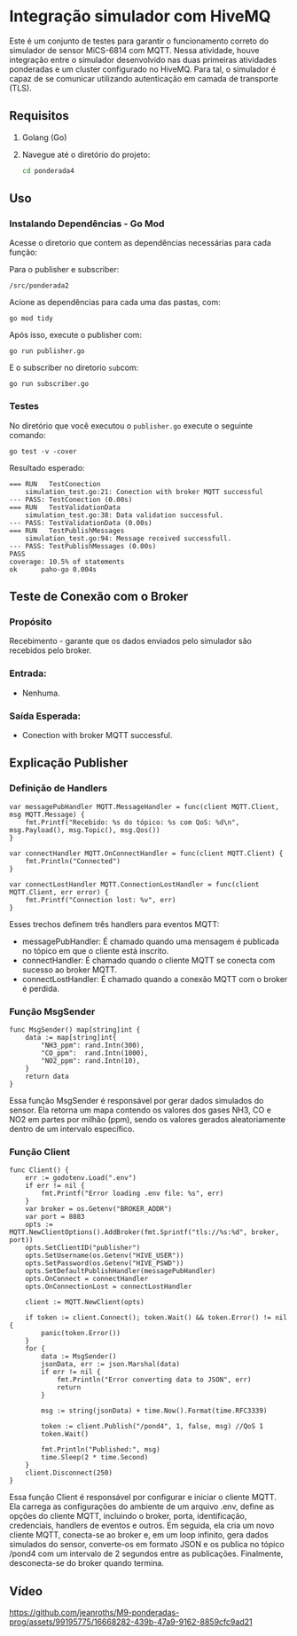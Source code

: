 # Integração simulador com HiveMQ

Este é um conjunto de testes para garantir o funcionamento correto do simulador de sensor MiCS-6814 com MQTT. Nessa atividade, houve integração entre o simulador desenvolvido nas duas primeiras atividades ponderadas e um cluster configurado no HiveMQ. Para tal, o simulador é capaz de se comunicar utilizando autenticação em camada de transporte (TLS).

## Requisitos

1. Golang (Go)

2. Navegue até o diretório do projeto:

    ```bash
    cd ponderada4
    ```

## Uso

### Instalando Dependências - Go Mod

Acesse o diretorio que contem as dependências necessárias para cada função: 

Para o publisher e subscriber:
```
/src/ponderada2
```

Acione as dependências para cada uma das pastas, com: 
```
go mod tidy
```
Após isso, execute o publisher com:

```
go run publisher.go
```

E o subscriber no diretorio `sub`com:

```
go run subscriber.go
```

### Testes

No diretório que você executou o `publisher.go` execute o seguinte comando:

```
go test -v -cover
```

Resultado esperado:

```
=== RUN   TestConection
    simulation_test.go:21: Conection with broker MQTT successful
--- PASS: TestConection (0.00s)
=== RUN   TestValidationData
    simulation_test.go:38: Data validation successful.
--- PASS: TestValidationData (0.00s)
=== RUN   TestPublishMessages
    simulation_test.go:94: Message received successfull.
--- PASS: TestPublishMessages (0.00s)
PASS
coverage: 10.5% of statements
ok  	paho-go	0.004s
```
## Teste de Conexão com o Broker

### Propósito

Recebimento - garante que os dados enviados pelo simulador são recebidos pelo broker.

### Entrada:
- Nenhuma.

### Saída Esperada:
- Conection with broker MQTT successful.

## Explicação Publisher

### Definição de Handlers

```
var messagePubHandler MQTT.MessageHandler = func(client MQTT.Client, msg MQTT.Message) {
    fmt.Printf("Recebido: %s do tópico: %s com QoS: %d\n", msg.Payload(), msg.Topic(), msg.Qos())
}

var connectHandler MQTT.OnConnectHandler = func(client MQTT.Client) {
    fmt.Println("Connected")
}

var connectLostHandler MQTT.ConnectionLostHandler = func(client MQTT.Client, err error) {
    fmt.Printf("Connection lost: %v", err)
}
```
Esses trechos definem três handlers para eventos MQTT:

- messagePubHandler: É chamado quando uma mensagem é publicada no tópico em que o cliente está inscrito.
- connectHandler: É chamado quando o cliente MQTT se conecta com sucesso ao broker MQTT.
- connectLostHandler: É chamado quando a conexão MQTT com o broker é perdida.

### Função MsgSender

```
func MsgSender() map[string]int {
    data := map[string]int{
        "NH3_ppm": rand.Intn(300),
        "CO_ppm":  rand.Intn(1000),
        "NO2_ppm": rand.Intn(10),
    }
    return data
}
```
Essa função MsgSender é responsável por gerar dados simulados do sensor. Ela retorna um mapa contendo os valores dos gases NH3, CO e NO2 em partes por milhão (ppm), sendo os valores gerados aleatoriamente dentro de um intervalo específico.

### Função Client

```
func Client() {
    err := godotenv.Load(".env")
    if err != nil {
        fmt.Printf("Error loading .env file: %s", err)
    }
    var broker = os.Getenv("BROKER_ADDR")
    var port = 8883
    opts := MQTT.NewClientOptions().AddBroker(fmt.Sprintf("tls://%s:%d", broker, port))
    opts.SetClientID("publisher")
    opts.SetUsername(os.Getenv("HIVE_USER"))
    opts.SetPassword(os.Getenv("HIVE_PSWD"))
    opts.SetDefaultPublishHandler(messagePubHandler)
    opts.OnConnect = connectHandler
    opts.OnConnectionLost = connectLostHandler

    client := MQTT.NewClient(opts)

    if token := client.Connect(); token.Wait() && token.Error() != nil {
        panic(token.Error())
    }
    for {
        data := MsgSender()
        jsonData, err := json.Marshal(data)
        if err != nil {
            fmt.Println("Error converting data to JSON", err)
            return
        }

        msg := string(jsonData) + time.Now().Format(time.RFC3339)

        token := client.Publish("/pond4", 1, false, msg) //QoS 1
        token.Wait()

        fmt.Println("Published:", msg)
        time.Sleep(2 * time.Second)
    }
    client.Disconnect(250)
}
```
Essa função Client é responsável por configurar e iniciar o cliente MQTT. Ela carrega as configurações do ambiente de um arquivo .env, define as opções do cliente MQTT, incluindo o broker, porta, identificação, credenciais, handlers de eventos e outros. Em seguida, ela cria um novo cliente MQTT, conecta-se ao broker e, em um loop infinito, gera dados simulados do sensor, converte-os em formato JSON e os publica no tópico /pond4 com um intervalo de 2 segundos entre as publicações. Finalmente, desconecta-se do broker quando termina.


## Vídeo


https://github.com/jeanroths/M9-ponderadas-prog/assets/99195775/16668282-439b-47a9-9162-8859cfc9ad21

